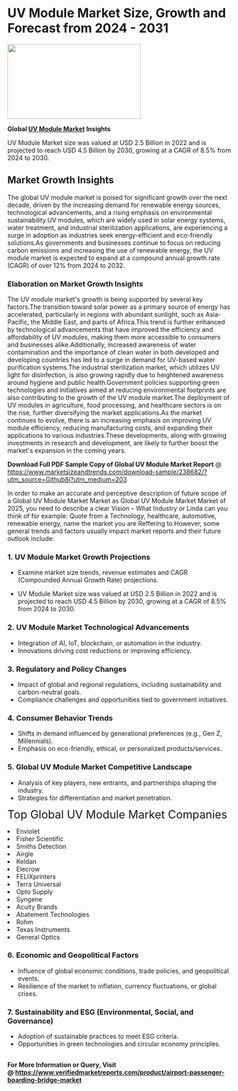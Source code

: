 <H1>UV Module Market Size, Growth and Forecast from 2024 - 2031</H1><img class="aligncenter size-medium wp-image-584254" src="https://thirdeyenews.in/wp-content/uploads/2024/09/Global-Market-Research-300x168.jpeg" alt="" width="300" height="168" /><p><strong>Global&nbsp;<a href="https://www.marketsizeandtrends.com/download-sample/238682/?utm_source=Github8j?utm_medium=203">UV Module Market</a> Insights</strong></p><p>UV Module Market size was valued at USD 2.5 Billion in 2022 and is projected to reach USD 4.5 Billion by 2030, growing at a CAGR of 8.5% from 2024 to 2030.</p><p><h2>Market Growth Insights</h2> The global UV module market is poised for significant growth over the next decade, driven by the increasing demand for renewable energy sources, technological advancements, and a rising emphasis on environmental sustainability.UV modules, which are widely used in solar energy systems, water treatment, and industrial sterilization applications, are experiencing a surge in adoption as industries seek energy-efficient and eco-friendly solutions.As governments and businesses continue to focus on reducing carbon emissions and increasing the use of renewable energy, the UV module market is expected to expand at a compound annual growth rate (CAGR) of over 12% from 2024 to 2032. <h3>Elaboration on Market Growth Insights</h3> The UV module market's growth is being supported by several key factors.The transition toward solar power as a primary source of energy has accelerated, particularly in regions with abundant sunlight, such as Asia-Pacific, the Middle East, and parts of Africa.This trend is further enhanced by technological advancements that have improved the efficiency and affordability of UV modules, making them more accessible to consumers and businesses alike.Additionally, increased awareness of water contamination and the importance of clean water in both developed and developing countries has led to a surge in demand for UV-based water purification systems.The industrial sterilization market, which utilizes UV light for disinfection, is also growing rapidly due to heightened awareness around hygiene and public health.Government policies supporting green technologies and initiatives aimed at reducing environmental footprints are also contributing to the growth of the UV module market.The deployment of UV modules in agriculture, food processing, and healthcare sectors is on the rise, further diversifying the market applications.As the market continues to evolve, there is an increasing emphasis on improving UV module efficiency, reducing manufacturing costs, and expanding their applications to various industries.These developments, along with growing investments in research and development, are likely to further boost the market's expansion in the coming years.</p><p><span class=""><strong>Download Full PDF Sample Copy of Global UV Module Market Report</strong> @ <a href="https://www.marketsizeandtrends.com/download-sample/238682/?utm_source=Github8j?utm_medium=203" target="_blank">https://www.marketsizeandtrends.com/download-sample/238682/?utm_source=Github8j?utm_medium=203</a></span></p><p>In order to make an accurate and perceptive description of future scope of a Global&nbsp;UV Module Market Market as Global&nbsp;UV Module Market Market of 2025, you need to describe a clear Vision &ndash; What Industry or Linda can you think of for example: Quote from a Technology, healthcare, automotive, renewable energy, name the market you are Reffering to.However, some general trends and factors usually impact market reports and their future outlook include:</p><h3>1.&nbsp;<strong>UV Module Market Growth Projections</strong></h3><ul><li>Examine market size trends, revenue estimates and CAGR (Compounded Annual Growth Rate) projections.</li><li><p>UV Module Market size was valued at USD 2.5 Billion in 2022 and is projected to reach USD 4.5 Billion by 2030, growing at a CAGR of 8.5% from 2024 to 2030.</p></li></ul><h3>2.&nbsp;<strong>UV Module Market Technological Advancements</strong></h3><ul><li>Integration of AI, IoT, blockchain, or automation in the industry.</li><li>Innovations driving cost reductions or improving efficiency.</li></ul><h3>3.&nbsp;<strong>Regulatory and Policy Changes</strong></h3><ul><li>Impact of global and regional regulations, including sustainability and carbon-neutral goals.</li><li>Compliance challenges and opportunities tied to government initiatives.</li></ul><h3>4.&nbsp;<strong>Consumer Behavior Trends</strong></h3><ul><li>Shifts in demand influenced by generational preferences (e.g., Gen Z, Millennials).</li><li>Emphasis on eco-friendly, ethical, or personalized products/services.</li></ul><h3>5.&nbsp;<strong>Global UV Module Market Competitive Landscape</strong></h3><ul><li>Analysis of key players, new entrants, and partnerships shaping the industry.</li><li>Strategies for differentiation and market penetration.</li></ul><p data-pm-slice="1 1 []"><span style="color: inherit; font-family: inherit; font-size: 25px;">Top Global UV Module Market Companies</span></p><div class="" data-test-id=""><p><li>Enviolet</li><li> Fisher Scientific</li><li> Smiths Detection</li><li> Airgle</li><li> Keldan</li><li> Elecrow</li><li> FELIXprinters</li><li> Terra Universal</li><li> Opto Supply</li><li> Syngene</li><li> Acuity Brands</li><li> Abatement Technologies</li><li> Rohm</li><li> Texas Instruments</li><li> General Optics</li></p></div><h3>6.&nbsp;<strong>Economic and Geopolitical Factors</strong></h3><ul><li>Influence of global economic conditions, trade policies, and geopolitical events.</li><li>Resilience of the market to inflation, currency fluctuations, or global crises.</li></ul><h3>7.&nbsp;<strong>Sustainability and ESG (Environmental, Social, and Governance)</strong></h3><ul><li>Adoption of sustainable practices to meet ESG criteria.</li><li>Opportunities in green technologies and circular economy principles.</li></ul><h2><strong style="font-size: 14px;">For More Information or Query, Visit @&nbsp;</strong><a style="background-color: #ffffff; font-size: 14px;" href="https://www.marketsizeandtrends.com/report/uv-module-market/" target="_blank">https://www.verifiedmarketreports.com/product/airport-passenger-boarding-bridge-market</a></h2>